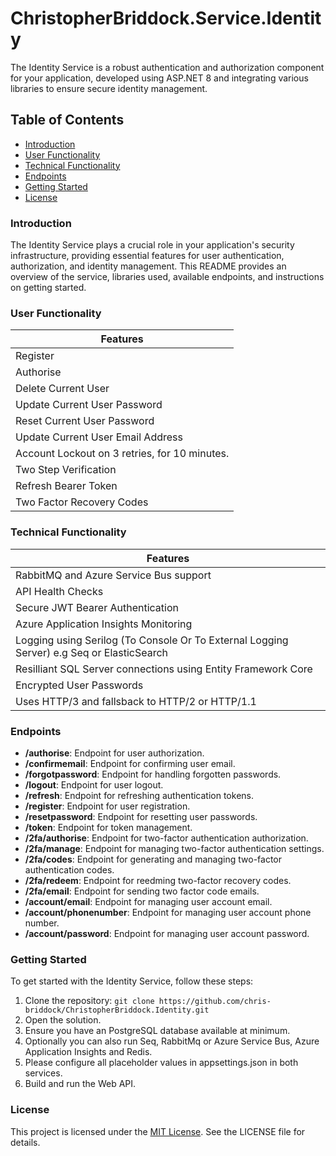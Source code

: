 # ChristopherBriddock.Service.Identity

The Identity Service is a robust authentication and authorization component for your application, developed using ASP.NET 8 and integrating various libraries to ensure secure identity management.

## Table of Contents

* [Introduction](#introduction)
* [User Functionality](#user-functionality)
* [Technical Functionality](#technical-functionality)
* [Endpoints](#endpoints)
* [Getting Started](#getting-started)
* [License](#license)

### Introduction

The Identity Service plays a crucial role in your application's security infrastructure, providing essential features for user authentication, authorization, and identity management. This README provides an overview of the service, libraries used, available endpoints, and instructions on getting started.

### User Functionality

|  Features   |
| ----------- |
|  Register |
|  Authorise   |
| Delete Current User |
|  Update Current User Password |
| Reset Current User Password |
| Update Current User Email Address |
|  Account Lockout on 3 retries, for 10 minutes. |
| Two Step Verification |
| Refresh Bearer Token |
| Two Factor Recovery Codes |

### Technical Functionality

|   Features   |
| ----------- |
| RabbitMQ and Azure Service Bus support |
| API Health Checks |
| Secure JWT Bearer Authentication |
| Azure Application Insights Monitoring |
| Logging using Serilog (To Console Or To External Logging Server) e.g Seq or ElasticSearch |
| Resilliant SQL Server connections using Entity Framework Core |
| Encrypted User Passwords |
| Uses HTTP/3 and fallsback to HTTP/2 or HTTP/1.1 |

### Endpoints

* **/authorise**: Endpoint for user authorization.
* **/confirmemail**: Endpoint for confirming user email.
* **/forgotpassword**: Endpoint for handling forgotten passwords.
* **/logout**: Endpoint for user logout.
* **/refresh**: Endpoint for refreshing authentication tokens.
* **/register**: Endpoint for user registration.
* **/resetpassword**: Endpoint for resetting user passwords.
* **/token**: Endpoint for token management.
* **/2fa/authorise**: Endpoint for two-factor authentication authorization.
* **/2fa/manage**: Endpoint for managing two-factor authentication settings.
* **/2fa/codes**: Endpoint for generating and managing two-factor authentication codes.
* **/2fa/redeem**: Endpoint for reedming two-factor recovery codes.
* **/2fa/email**: Endpoint for sending two factor code emails.
* **/account/email**: Endpoint for managing user account email.
* **/account/phonenumber**: Endpoint for managing user account phone number.
* **/account/password**: Endpoint for managing user account password.

### Getting Started

To get started with the Identity Service, follow these steps:

1. Clone the repository: `git clone https://github.com/chris-briddock/ChristopherBriddock.Identity.git`
2. Open the solution.
3. Ensure you have an PostgreSQL database available at minimum. 
4. Optionally you can also run Seq, RabbitMq or Azure Service Bus, Azure Application Insights and Redis.
5. Please configure all placeholder values in appsettings.json in both services.
4. Build and run the Web API.

### License

This project is licensed under the [MIT License](LICENSE). See the LICENSE file for details.

